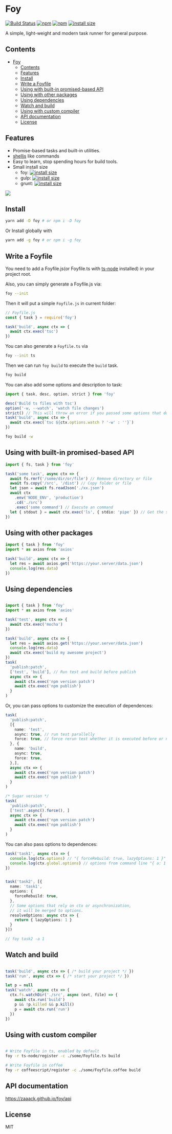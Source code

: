 # Foy

[![Build Status](https://travis-ci.org/zaaack/foy.svg?branch=master)](https://travis-ci.org/zaaack/foy) [![npm](https://img.shields.io/npm/v/foy.svg)](https://www.npmjs.com/package/foy) [![npm](https://img.shields.io/npm/dm/foy.svg)](https://www.npmjs.com/package/foy) [![install size](https://packagephobia.now.sh/badge?p=foy)](https://packagephobia.now.sh/result?p=foy)

A simple, light-weight and modern task runner for general purpose.

## Contents

- [Foy](#foy)
  - [Contents](#contents)
  - [Features](#features)
  - [Install](#install)
  - [Write a Foyfile](#write-a-foyfile)
  - [Using with built-in promised-based API](#using-with-built-in-promised-based-api)
  - [Using with other packages](#using-with-other-packages)
  - [Using dependencies](#using-dependencies)
  - [Watch and build](#watch-and-build)
  - [Using with custom compiler](#using-with-custom-compiler)
  - [API documentation](#api-documentation)
  - [License](#license)

## Features

* Promise-based tasks and built-in utilities.
* <a href="https://github.com/shelljs/shelljs" target="_blank">shelljs</a> like commands
* Easy to learn, stop spending hours for build tools.
* Small install size
  * foy: [![install size](https://packagephobia.now.sh/badge?p=foy)](https://packagephobia.now.sh/result?p=foy)
  * gulp: [![install size](https://packagephobia.now.sh/badge?p=gulp)](https://packagephobia.now.sh/result?p=gulp)
  * grunt: [![install size](https://packagephobia.now.sh/badge?p=grunt)](https://packagephobia.now.sh/result?p=grunt)

![](https://github.com/zaaack/foy/blob/master/docs/capture.gif?raw=true)

## Install

```sh
yarn add -D foy # or npm i -D foy
```

Or Install globally with

```sh
yarn add -g foy # or npm i -g foy
```

## Write a Foyfile

You need to add a Foyfile.js(or Foyfile.ts with [ts-node](https://github.com/TypeStrong/ts-node) installed) in your project root.

Also, you can simply generate a Foyfile.js via:

```sh
foy --init
```

Then it will put a simple `Foyfile.js` in current folder:

```js
// Foyfile.js
const { task } = require('foy')

task('build', async ctx => {
  await ctx.exec('tsc')
})
```

You can also generate a `Foyfile.ts` via

```sh
foy --init ts
```

Then we can run `foy build` to execute the `build` task.

```sh
foy build
```

You can also add some options and description to task:

```ts
import { task, desc, option, strict } from 'foy'

desc('Build ts files with tsc')
option('-w, --watch', 'watch file changes')
strict() // This will throw an error if you passed some options that doesn't defined via `option()`
task('build', async ctx => {
  await ctx.exec(`tsc ${ctx.options.watch ? '-w' : ''}`)
})
```

```sh
foy build -w
```

## Using with built-in promised-based API

```ts
import { fs, task } from 'foy'

task('some task', async ctx => {
  await fs.rmrf('/some/dir/or/file') // Remove directory or file
  await fs.copy('/src', '/dist') // Copy folder or file
  let json = await fs.readJson('./xx.json')
  await ctx
    .env('NODE_ENV', 'production')
    .cd('./src')
    .exec('some command') // Execute an command
  let { stdout } = await ctx.exec('ls', { stdio: 'pipe' }) // Get the stdout, default is empty because it's redirected to current process via `stdio: 'inherit'`.
})
```

## Using with other packages

```ts
import { task } from 'foy'
import * as axios from 'axios'

task('build', async ctx => {
  let res = await axios.get('https://your.server/data.json')
  console.log(res.data)
})
```

## Using dependencies

```ts

import { task } from 'foy'
import * as axios from 'axios'

task('test', async ctx => {
  await ctx.exec('mocha')
})

task('build', async ctx => {
  let res = await axios.get('https://your.server/data.json')
  console.log(res.data)
  await ctx.exec('build my awesome project')
})
task(
  'publish:patch',
  ['test', 'build'], // Run test and build before publish
  async ctx => {
    await ctx.exec('npm version patch')
    await ctx.exec('npm publish')
  }
)
```

Or, you can pass options to customize the execution of dependences:

```ts
task(
  'publish:patch',
  [{
    name: 'test',
    async: true, // run test parallelly
    force: true, // force rerun test whether it is executed before or not,
  }, {
    name: 'build',
    async: true,
    force: true,
  },],
  async ctx => {
    await ctx.exec('npm version patch')
    await ctx.exec('npm publish')
  }
)

/* Sugar version */
task(
  'publish:patch',
  ['test'.async().force(), ]
  async ctx => {
    await ctx.exec('npm version patch')
    await ctx.exec('npm publish')
  }
)
```

You can also pass options to dependences:

```ts
task('task1', async ctx => {
  console.log(ctx.options) // "{ forceRebuild: true, lazyOptions: 1 }"
  console.log(ctx.global.options) // options from command line "{ a: 1 }"
})


task('task2', [{
  name: 'task1',
  options: {
    forceRebuild: true,
  },
  // Some options that rely on ctx or asynchronization,
  // it will be merged to options.
  resolveOptions: async ctx => {
    return { lazyOptions: 1 }
  }
}])

// foy task2 -a 1
```

## Watch and build

```ts

task('build', async ctx => { /* build your project */ })
task('run', async ctx => { /* start your project */ })

let p = null
task('watch', async ctx => {
  ctx.fs.watchDir('./src', async (evt, file) => {
    await ctx.run('build')
    p && !p.killed && p.kill()
    p = await ctx.run('run')
  })
})
```

## Using with custom compiler

```sh

# Write Foyfile in ts, enabled by default
foy -r ts-node/register -c ./some/Foyfile.ts build

# Write Foyfile in coffee
foy -r coffeescript/register -c ./some/Foyfile.coffee build

```

## API documentation

<https://zaaack.github.io/foy/api>

## License

MIT
